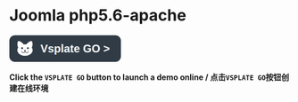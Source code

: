 # Joomla php5.6-apache

<a href="https://www.vsplate.com/?docker-compose=https://github.com/vsplate/dcenvs/joomla/php5.6-apache"><img alt="VSPLATE GO" src="https://raw.githubusercontent.com/vsplate/images/master/vsgo_btn.png" width="200px"></a>

**Click the `VSPLATE GO` button to launch a demo online / 点击`VSPLATE GO`按钮创建在线环境**